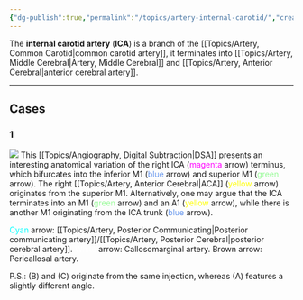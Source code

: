 ```yaml
---
{"dg-publish":true,"permalink":"/topics/artery-internal-carotid/","created":"2023-10-19T13:27:23.960-07:00","updated":"2024-01-10T11:37:09.839-08:00"}
---
```



The **internal carotid artery** (**ICA**) is a branch of the [[Topics/Artery, Common Carotid\|common carotid artery]], it terminates into [[Topics/Artery, Middle Cerebral\|Artery, Middle Cerebral]] and [[Topics/Artery, Anterior Cerebral\|anterior cerebral artery]].

---

## Cases 

### 1


![](https://i.imgur.com/KY5eyYy.jpg)
This [[Topics/Angiography, Digital Subtraction\|DSA]] presents an interesting anatomical variation of the right ICA (<span style="color:magenta">magenta</span> arrow) terminus, which bifurcates into the inferior M1 (<span style="color:cornflowerblue">blue</span> arrow) and superior M1 (<span style="color:palegreen">green</span> arrow). The right [[Topics/Artery, Anterior Cerebral\|ACA]] (<span style="color:yellow">yellow</span> arrow) originates from the superior M1. Alternatively, one may argue that the ICA terminates into an M1 (<span style="color:palegreen">green</span> arrow) and an A1 (<span style="color:yellow">yellow</span> arrow), while there is another M1 originating from the ICA trunk (<span style="color:cornflowerblue">blue</span> arrow).

<span style="color:cyan">Cyan</span> arrow: [[Topics/Artery, Posterior Communicating\|Posterior communicating artery]]/[[Topics/Artery, Posterior Cerebral\|posterior cerebral artery]].
<span style="color:white">White</span> arrow: Callosomarginal artery.
<span style="color:brow">Brown</span> arrow: Pericallosal artery.

P.S.: (B) and (C) originate from the same injection, whereas (A) features a slightly different angle.